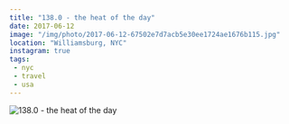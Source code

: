 ```yaml
---
title: "138.0 - the heat of the day"
date: 2017-06-12
image: "/img/photo/2017-06-12-67502e7d7acb5e30ee1724ae1676b115.jpg"
location: "Williamsburg, NYC"
instagram: true
tags:
 - nyc
 - travel
 - usa
---
```


![138.0 - the heat of the day](/img/photo/2017-06-12-67502e7d7acb5e30ee1724ae1676b115.jpg)
